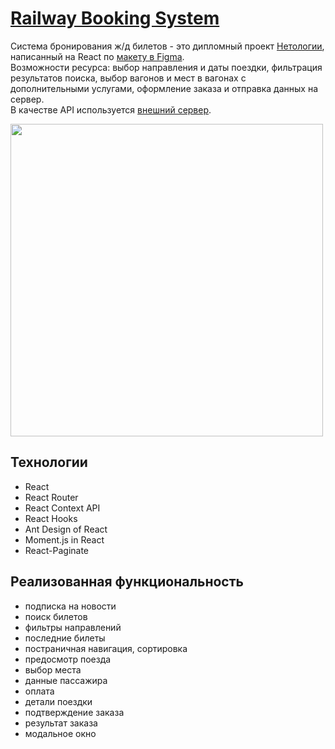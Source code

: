 # [Railway Booking System](https://wee-owl.github.io/fe-diploma/)
Система бронирования ж/д билетов - это дипломный проект [Нетологии](https://netology.ru/), написанный на React по [макету в Figma](https://www.figma.com/file/7981GjEsjSpBUKolk4xFoT/%D0%97%D0%B0%D0%BA%D0%B0%D0%B7-%D0%B1%D0%B8%D0%BB%D0%B5%D1%82%D0%BE%D0%B2?node-id=0%3A1).  
Возможности ресурса: выбор направления и даты поездки, фильтрация результатов поиска, выбор вагонов и мест в вагонах с дополнительными услугами, оформление заказа и отправка данных на сервер.  
В качестве API используется [внешний сервер](https://github.com/netology-code/fe-2-diplom/blob/master/reference/api.md).  

<img src="https://github.com/wee-owl/fe-diploma/assets/95621680/519435ce-7196-42e1-8df2-a70c6ec46a00" width="500" height="">

## Технологии
- React
- React Router
- React Context API
- React Hooks
- Ant Design of React
- Moment.js in React
- React-Paginate

## Реализованная функциональность
- подписка на новости
- поиск билетов
- фильтры направлений
- последние билеты
- постраничная навигация, сортировка
- предосмотр поезда
- выбор места
- данные пассажира
- оплата
- детали поездки
- подтверждение заказа
- результат заказа
- модальное окно
